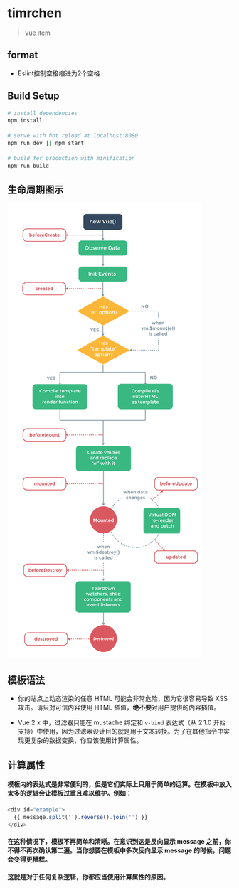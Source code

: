 # timrchen

> vue item

## format

*   Eslint控制空格缩进为2个空格

## Build Setup

``` bash
# install dependencies
npm install

# serve with hot reload at localhost:8080
npm run dev || npm start

# build for production with minification
npm run build
```

## 生命周期图示
![关注TimRChen](https://raw.githubusercontent.com/TimRChen/photoRepo/master/Vue-Study/lifecycle.png)


## 模板语法

*   你的站点上动态渲染的任意 HTML 可能会非常危险，因为它很容易导致 XSS 攻击。请只对可信内容使用 HTML 插值，**绝不要**对用户提供的内容插值。

*   Vue 2.x 中，过滤器只能在 mustache 绑定和 `v-bind` 表达式（从 2.1.0 开始支持）中使用，因为过滤器设计目的就是用于文本转换。为了在其他指令中实现更复杂的数据变换，你应该使用计算属性。

## 计算属性

#### 模板内的表达式是非常便利的，但是它们实际上只用于简单的运算。在模板中放入太多的逻辑会让模板过重且难以维护。例如：
```js
<div id="example">
  {{ message.split('').reverse().join('') }}
</div>
```
#### 在这种情况下，模板不再简单和清晰。在意识到这是反向显示 message 之前，你不得不再次确认第二遍。当你想要在模板中多次反向显示 message 的时候，问题会变得更糟糕。
#### 这就是对于任何复杂逻辑，你都应当使用**计算属性**的原因。